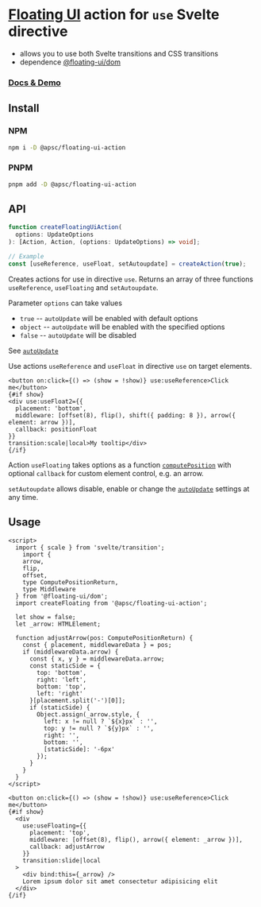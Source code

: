 # [Floating UI](https://floating-ui.com/) action for `use` Svelte directive

- allows you to use both Svelte transitions and CSS transitions
- dependence [@floating-ui/dom](https://github.com/floating-ui/floating-ui)

### [Docs & Demo](https://andrey-pavlenko.github.io/svelte-components/#/floating-ui-action)

## Install

### NPM

```sh
npm i -D @apsc/floating-ui-action
```

### PNPM

```sh
pnpm add -D @apsc/floating-ui-action
```

## API

```ts
function createFloatingUiAction(
  options: UpdateOptions
): [Action, Action, (options: UpdateOptions) => void];

// Example
const [useReference, useFloat, setAutoupdate] = createAction(true);
```

Creates actions for use in directive `use`. Returns an array of three functions `useReference`, `useFloating` and `setAutoupdate`.

Parameter `options` can take values

- `true` -- `autoUpdate` will be enabled with default options
- `object` -- `autoUpdate` will be enabled with the specified options
- `false` -- `autoUpdate` will be disabled

See [`autoUpdate`](https://floating-ui.com/docs/autoUpdate)

Use actions `useReference` and `useFloat` in directive `use` on target elements.

```svelte
<button on:click={() => (show = !show)} use:useReference>Click me</button>
{#if show}
<div use:useFloat2={{
  placement: 'bottom',
  middleware: [offset(8), flip(), shift({ padding: 8 }), arrow({ element: arrow })],
  callback: positionFloat
}}
transition:scale|local>My tooltip</div>
{/if}
```

Action `useFloating` takes options as a function [`computePosition`](https://floating-ui.com/docs/computePosition)
with optional `callback` for custom element control, e.g. an arrow.

`setAutoupdate` allows disable, enable or change the [`autoUpdate`](https://floating-ui.com/docs/autoUpdate) settings at any time.

## Usage

```svelte
<script>
  import { scale } from 'svelte/transition';
    import {
    arrow,
    flip,
    offset,
    type ComputePositionReturn,
    type Middleware
  } from '@floating-ui/dom';
  import createFloating from '@apsc/floating-ui-action';

  let show = false;
  let _arrow: HTMLElement;

  function adjustArrow(pos: ComputePositionReturn) {
    const { placement, middlewareData } = pos;
    if (middlewareData.arrow) {
      const { x, y } = middlewareData.arrow;
      const staticSide = {
        top: 'bottom',
        right: 'left',
        bottom: 'top',
        left: 'right'
      }[placement.split('-')[0]];
      if (staticSide) {
        Object.assign(_arrow.style, {
          left: x != null ? `${x}px` : '',
          top: y != null ? `${y}px` : '',
          right: '',
          bottom: '',
          [staticSide]: '-6px'
        });
      }
    }
  }
</script>

<button on:click={() => (show = !show)} use:useReference>Click me</button>
{#if show}
  <div
    use:useFloating={{
      placement: 'top',
      middleware: [offset(8), flip(), arrow({ element: _arrow })],
      callback: adjustArrow
    }}
    transition:slide|local
  >
    <div bind:this={_arrow} />
    Lorem ipsum dolor sit amet consectetur adipisicing elit
  </div>
{/if}
```
